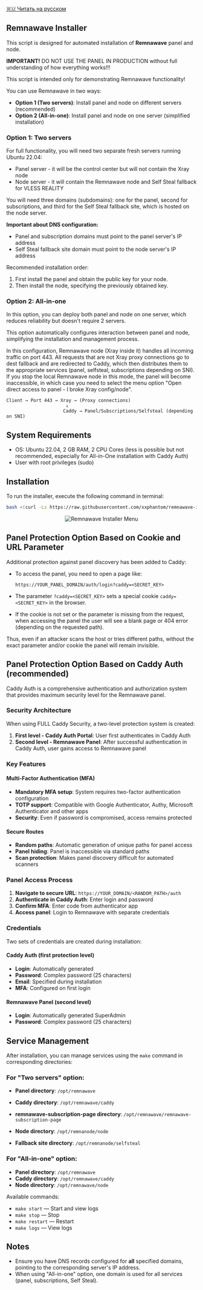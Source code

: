 [🇷🇺 Читать на русском](README.ru.md)

## Remnawave Installer

This script is designed for automated installation of **Remnawave** panel and node.

**IMPORTANT!** DO NOT USE THE PANEL IN PRODUCTION without full understanding of how everything works!!!

This script is intended only for demonstrating Remnawave functionality!

You can use Remnawave in two ways:

- **Option 1 (Two servers)**: Install panel and node on different servers (recommended)
- **Option 2 (All-in-one)**: Install panel and node on one server (simplified installation)

### Option 1: Two servers

For full functionality, you will need two separate fresh servers running Ubuntu 22.04:

- Panel server - it will be the control center but will not contain the Xray node
- Node server - it will contain the Remnawave node and Self Steal fallback for VLESS REALITY

You will need three domains (subdomains): one for the panel, second for subscriptions, and third for the Self Steal fallback site, which is hosted on the node server.

**Important about DNS configuration:**

- Panel and subscription domains must point to the panel server's IP address
- Self Steal fallback site domain must point to the node server's IP address

Recommended installation order:

1. First install the panel and obtain the public key for your node.
2. Then install the node, specifying the previously obtained key.

### Option 2: All-in-one

In this option, you can deploy both panel and node on one server, which reduces reliability but doesn't require 2 servers.

This option automatically configures interaction between panel and node, simplifying the installation and management process.

In this configuration, Remnawave node (Xray inside it) handles all incoming traffic on port 443. All requests that are not Xray proxy connections go to dest fallback and are redirected to Caddy, which then distributes them to the appropriate services (panel, selfsteal, subscriptions depending on SNI). If you stop the local Remnawave node in this mode, the panel will become inaccessible, in which case you need to select the menu option "Open direct access to panel - I broke Xray config/node".

```
Client → Port 443 → Xray → (Proxy connections)
                      ↓
                     Caddy → Panel/Subscriptions/Selfsteal (depending on SNI)
```

## System Requirements

- OS: Ubuntu 22.04, 2 GB RAM, 2 CPU Cores (less is possible but not recommended, especially for All-in-One installation with Caddy Auth)
- User with root privileges (sudo)

## Installation

To run the installer, execute the following command in terminal:

```bash
bash <(curl -Ls https://raw.githubusercontent.com/xxphantom/remnawave-installer/refs/heads/main/dist/install_remnawave.sh)
```

<p align="center"><img src="./assets/menu.png" alt="Remnawave Installer Menu"></p>

## Panel Protection Option Based on Cookie and URL Parameter

Additional protection against panel discovery has been added to Caddy:

- To access the panel, you need to open a page like:

  ```
  https://YOUR_PANEL_DOMAIN/auth/login?caddy=<SECRET_KEY>
  ```

- The parameter `?caddy=<SECRET_KEY>` sets a special cookie `caddy=<SECRET_KEY>` in the browser.
- If the cookie is not set or the parameter is missing from the request, when accessing the panel the user will see a blank page or 404 error (depending on the requested path).

Thus, even if an attacker scans the host or tries different paths, without the exact parameter and/or cookie the panel will remain invisible.

## Panel Protection Option Based on Caddy Auth (recommended)

Caddy Auth is a comprehensive authentication and authorization system that provides maximum security level for the Remnawave panel.

### Security Architecture

When using FULL Caddy Security, a two-level protection system is created:

1. **First level - Caddy Auth Portal**: User first authenticates in Caddy Auth
2. **Second level - Remnawave Panel**: After successful authentication in Caddy Auth, user gains access to Remnawave panel

### Key Features

#### Multi-Factor Authentication (MFA)

- **Mandatory MFA setup**: System requires two-factor authentication configuration
- **TOTP support**: Compatible with Google Authenticator, Authy, Microsoft Authenticator and other apps
- **Security**: Even if password is compromised, access remains protected

#### Secure Routes

- **Random paths**: Automatic generation of unique paths for panel access
- **Panel hiding**: Panel is inaccessible via standard paths
- **Scan protection**: Makes panel discovery difficult for automated scanners

### Panel Access Process

1. **Navigate to secure URL**: `https://YOUR_DOMAIN/<RANDOM_PATH>/auth`
2. **Authenticate in Caddy Auth**: Enter login and password
3. **Confirm MFA**: Enter code from authenticator app
4. **Access panel**: Login to Remnawave with separate credentials

### Credentials

Two sets of credentials are created during installation:

#### Caddy Auth (first protection level)

- **Login**: Automatically generated
- **Password**: Complex password (25 characters)
- **Email**: Specified during installation
- **MFA**: Configured on first login

#### Remnawave Panel (second level)

- **Login**: Automatically generated SuperAdmin
- **Password**: Complex password (25 characters)

## Service Management

After installation, you can manage services using the `make` command in corresponding directories:

### For "Two servers" option:

- **Panel directory**: `/opt/remnawave`
- **Caddy directory**: `/opt/remnawave/caddy`
- **remnawave-subscription-page directory**: `/opt/remnawave/remnawave-subscription-page`

- **Node directory**: `/opt/remnanode/node`
- **Fallback site directory**: `/opt/remnanode/selfsteal`

### For "All-in-one" option:

- **Panel directory**: `/opt/remnawave`
- **Caddy directory**: `/opt/remnawave/caddy`
- **Node directory**: `/opt/remnawave/node`

Available commands:

- `make start` — Start and view logs
- `make stop` — Stop
- `make restart` — Restart
- `make logs` — View logs

## Notes

- Ensure you have DNS records configured for **all** specified domains, pointing to the corresponding server's IP address.
- When using "All-in-one" option, one domain is used for all services (panel, subscriptions, Self Steal).
